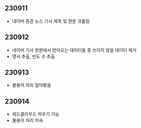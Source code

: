 ## 230911
- 네이버 증권 뉴스 기사 제목 및 원문 크롤링

## 230912
- 네이버 기사 원문에서 받아오는 데이터들 중 쓰이지 않을 데이터 제거
- 명사 추출, 빈도 수 추출

## 230913
- 불용어 처리 알아봤음

## 230914
- 워드클라우드 띄우기 가능
- 불용어 처리 미숙
